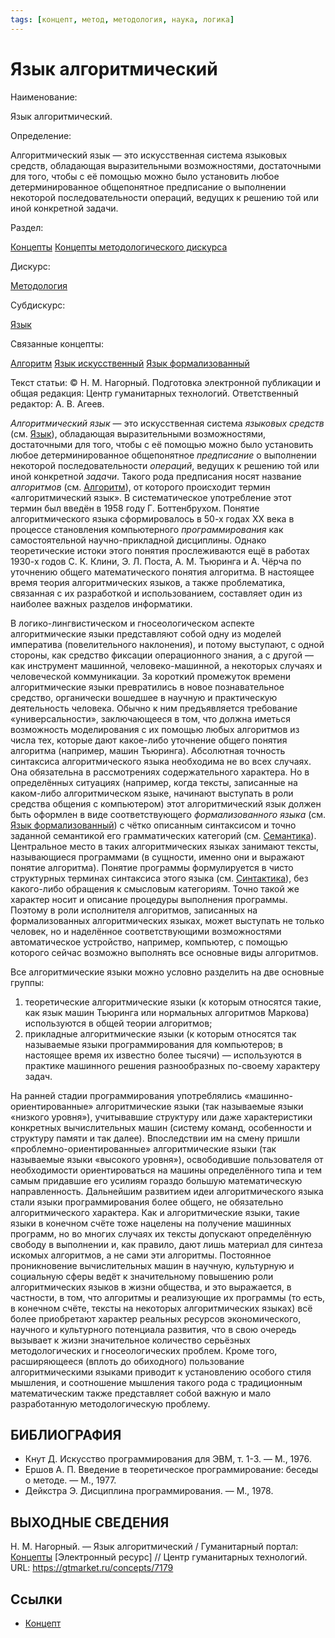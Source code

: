 ```yaml
---
tags: [концепт, метод, методология, наука, логика]
---
```

# Язык алгоритмический

Наименование:

Язык алгоритмический.

Определение:

Алгоритмический язык — это искусственная система языковых средств, обладающая выразительными возможностями, достаточными для того, чтобы с её помощью можно было установить любое детерминированное общепонятное предписание о выполнении некоторой последовательности операций, ведущих к решению той или иной конкретной задачи.

Раздел:

[Концепты](https://gtmarket.ru/concepts/)  [Концепты методологического дискурса](https://gtmarket.ru/concepts/methodological-concepts)

Дискурс:

[Методология](https://gtmarket.ru/concepts/6870)

Субдискурс:

[Язык](https://gtmarket.ru/concepts/7076)

Связанные концепты:

[Алгоритм](https://gtmarket.ru/concepts/7178) [Язык искусственный](https://gtmarket.ru/concepts/7210) [Язык формализованный](https://gtmarket.ru/concepts/6936)

Текст статьи: © Н. М. Нагорный. Подготовка электронной публикации и общая редакция: Центр гуманитарных технологий. Ответственный редактор: А. В. Агеев.

_Алгоритмический язык_ — это искусственная система _языковых средств_ (см. [Язык](https://gtmarket.ru/concepts/7076)), обладающая выразительными возможностями, достаточными для того, чтобы с её помощью можно было установить любое детерминированное общепонятное _предписание_ о выполнении некоторой последовательности _операций_, ведущих к решению той или иной конкретной _задачи_. Такого рода предписания носят название _алгоритмов_ (см. [Алгоритм](https://gtmarket.ru/concepts/7178)), от которого происходит термин «алгоритмический язык». В систематическое употребление этот термин был введён в 1958 году Г. Боттенбрухом. Понятие алгоритмического языка сформировалось в 50-х годах XX века в процессе становления компьютерного _программирования_ как самостоятельной научно-прикладной дисциплины. Однако теоретические истоки этого понятия прослеживаются ещё в работах 1930-х годов С. К. Клини, Э. Л. Поста, А. М. Тьюринга и А. Чёрча по уточнению общего математического понятия алгоритма. В настоящее время теория алгоритмических языков, а также проблематика, связанная с их разработкой и использованием, составляет один из наиболее важных разделов информатики.

В логико-лингвистическом и гносеологическом аспекте алгоритмические языки представляют собой одну из моделей императива (повелительного наклонения), и потому выступают, с одной стороны, как средство фиксации операционного знания, а с другой — как инструмент машинной, человеко-машинной, а некоторых случаях и человеческой коммуникации. За короткий промежуток времени алгоритмические языки превратились в новое познавательное средство, органически вошедшее в научную и практическую деятельность человека. Обычно к ним предъявляется требование «универсальности», заключающееся в том, что должна иметься возможность моделирования с их помощью любых алгоритмов из числа тех, которые дают какое-либо уточнение общего понятия алгоритма (например, машин Тьюринга). Абсолютная точность синтаксиса алгоритмического языка необходима не во всех случаях. Она обязательна в рассмотрениях содержательного характера. Но в определённых ситуациях (например, когда тексты, записанные на каком-либо алгоритмическом языке, начинают выступать в роли средства общения с компьютером) этот алгоритмический язык должен быть оформлен в виде соответствующего _формализованного языка_ (см. [Язык формализованный](https://gtmarket.ru/concepts/6936)) с чётко описанным синтаксисом и точно заданной семантикой его грамматических категорий (см. [Семантика](https://gtmarket.ru/concepts/6933)). Центральное место в таких алгоритмических языках занимают тексты, называющиеся программами (в сущности, именно они и выражают понятие алгоритма). Понятие программы формулируется в чисто структурных терминах синтаксиса этого языка (см. [Синтактика](https://gtmarket.ru/concepts/6934)), без какого-либо обращения к смысловым категориям. Точно такой же характер носит и описание процедуры выполнения программы. Поэтому в роли исполнителя алгоритмов, записанных на формализованных алгоритмических языках, может выступать не только человек, но и наделённое соответствующими возможностями автоматическое устройство, например, компьютер, с помощью которого сейчас возможно выполнять все основные виды алгоритмов.

Все алгоритмические языки можно условно разделить на две основные группы:

1. теоретические алгоритмические языки (к которым относятся такие, как язык машин Тьюринга или нормальных алгоритмов Маркова) используются в общей теории алгоритмов;
2. прикладные алгоритмические языки (к которым относятся так называемые языки программирования для компьютеров; в настоящее время их известно более тысячи) — используются в практике машинного решения разнообразных по-своему характеру задач.

На ранней стадии программирования употреблялись «машинно-ориентированные» алгоритмические языки (так называемые языки «низкого уровня»), учитывавшие структуру или даже характеристики конкретных вычислительных машин (систему команд, особенности и структуру памяти и так далее). Впоследствии им на смену пришли «проблемно-ориентированные» алгоритмические языки (так называемые языки «высокого уровня»), освободившие пользователя от необходимости ориентироваться на машины определённого типа и тем самым придавшие его усилиям гораздо большую математическую направленность. Дальнейшим развитием идеи алгоритмического языка стали языки программирования более общего, не обязательно алгоритмического характера. Как и алгоритмические языки, такие языки в конечном счёте тоже нацелены на получение машинных программ, но во многих случаях их тексты допускают определённую свободу в выполнении и, как правило, дают лишь материал для синтеза искомых алгоритмов, а не сами эти алгоритмы. Постоянное проникновение вычислительных машин в научную, культурную и социальную сферы ведёт к значительному повышению роли алгоритмических языков в жизни общества, и это выражается, в частности, в том, что алгоритмы и реализующие их программы (то есть, в конечном счёте, тексты на некоторых алгоритмических языках) всё более приобретают характер реальных ресурсов экономического, научного и культурного потенциала развития, что в свою очередь вызывает к жизни значительное количество серьёзных методологических и гносеологических проблем. Кроме того, расширяющееся (вплоть до обиходного) пользование алгоритмическими языками приводит к установлению особого стиля мышления, и соотношение мышления такого рода с традиционным математическим также представляет собой важную и мало разработанную методологическую проблему.

## БИБЛИОГРАФИЯ

- Кнут Д. Искусство программирования для ЭВМ, т. 1-3. — М., 1976.
- Ершов А. П. Введение в теоретическое программирование: беседы о методе. — М., 1977.
- Дейкстра Э. Дисциплина программирования. — М., 1978.

## ВЫХОДНЫЕ СВЕДЕНИЯ

Н. М. Нагорный. — Язык алгоритмический / Гуманитарный портал: [Концепты](https://gtmarket.ru/concepts/) [Электронный ресурс] // Центр гуманитарных технологий. URL: <https://gtmarket.ru/concepts/7179>

## Ссылки

- [Концепт](Концепт.md)
